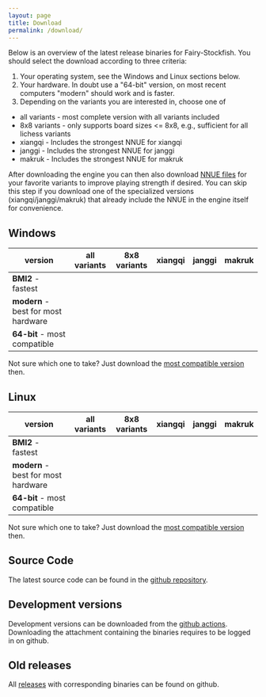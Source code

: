 ```yaml
---
layout: page
title: Download
permalink: /download/
---
```

Below is an overview of the latest release binaries for Fairy-Stockfish. You should select the download according to three criteria:
1. Your operating system, see the Windows and Linux sections below.
2. Your hardware. In doubt use a "64-bit" version, on most recent computers "modern" should work and is faster.
3. Depending on the variants you are interested in, choose one of
  * all variants - most complete version with all variants included
  * 8x8 variants - only supports board sizes <= 8x8, e.g., sufficient for all lichess variants
  * xiangqi - Includes the strongest NNUE for xiangqi
  * janggi - Includes the strongest NNUE for janggi
  * makruk - Includes the strongest NNUE for makruk

After downloading the engine you can then also download [NNUE files](/nnue/#current-best-nnue-networks) for your favorite variants to improve playing strength if desired. You can skip this step if you download one of the specialized versions (xiangqi/janggi/makruk) that already include the NNUE in the engine itself for convenience.

## Windows

|  version | all variants | 8x8 variants | xiangqi | janggi | makruk |
|---|---|---|---|---|---|
| **BMI2** - fastest | <a href="https://github.com/ianfab/Fairy-Stockfish/releases/latest/download/fairy-stockfish-largeboard_x86-64-bmi2.exe" target="_blank"><i class="fa fa-download"></i></a> | <a href="https://github.com/ianfab/Fairy-Stockfish/releases/latest/download/fairy-stockfish_x86-64-bmi2.exe" target="_blank"><i class="fa fa-download"></i></a> | <a href="https://github.com/ianfab/Fairy-Stockfish-NNUE/releases/download/xiangqi-6f64c55fcb28/fairy-stockfish_x86-64-bmi2.exe" target="_blank"><i class="fa fa-download"></i></a> | <a href="https://github.com/ianfab/Fairy-Stockfish-NNUE/releases/download/janggi-ffbf1d95cea2/fairy-stockfish_x86-64-bmi2.exe" target="_blank"><i class="fa fa-download"></i></a> | <a href="https://github.com/ianfab/Fairy-Stockfish-NNUE/releases/download/makruk-23def9767554/fairy-stockfish_x86-64-bmi2.exe" target="_blank"><i class="fa fa-download"></i></a> |
| **modern** - best for most hardware | <a href="https://github.com/ianfab/Fairy-Stockfish/releases/latest/download/fairy-stockfish-largeboard_x86-64-modern.exe" target="_blank"><i class="fa fa-download"></i></a> | <a href="https://github.com/ianfab/Fairy-Stockfish/releases/latest/download/fairy-stockfish_x86-64-modern.exe" target="_blank"><i class="fa fa-download"></i></a> | <a href="https://github.com/ianfab/Fairy-Stockfish-NNUE/releases/download/xiangqi-6f64c55fcb28/fairy-stockfish_x86-64-modern.exe" target="_blank"><i class="fa fa-download"></i></a> | <a href="https://github.com/ianfab/Fairy-Stockfish-NNUE/releases/download/janggi-ffbf1d95cea2/fairy-stockfish_x86-64-modern.exe" target="_blank"><i class="fa fa-download"></i></a> | <a href="https://github.com/ianfab/Fairy-Stockfish-NNUE/releases/download/makruk-23def9767554/fairy-stockfish_x86-64-modern.exe" target="_blank"><i class="fa fa-download"></i></a> |
| **64-bit** - most compatible | <a href="https://github.com/ianfab/Fairy-Stockfish/releases/latest/download/fairy-stockfish-largeboard_x86-64.exe" target="_blank"><i class="fa fa-download"></i></a> | <a href="https://github.com/ianfab/Fairy-Stockfish/releases/latest/download/fairy-stockfish_x86-64.exe" target="_blank"><i class="fa fa-download"></i></a> | <a href="https://github.com/ianfab/Fairy-Stockfish-NNUE/releases/download/xiangqi-6f64c55fcb28/fairy-stockfish_x86-64.exe" target="_blank"><i class="fa fa-download"></i></a> | <a href="https://github.com/ianfab/Fairy-Stockfish-NNUE/releases/download/janggi-ffbf1d95cea2/fairy-stockfish_x86-64.exe" target="_blank"><i class="fa fa-download"></i></a> | <a href="https://github.com/ianfab/Fairy-Stockfish-NNUE/releases/download/makruk-23def9767554/fairy-stockfish_x86-64.exe" target="_blank"><i class="fa fa-download"></i></a> |

Not sure which one to take? Just download the [most compatible version](https://github.com/ianfab/Fairy-Stockfish/releases/latest/download/fairy-stockfish-largeboard_x86-64.exe) then.


## Linux

|  version | all variants | 8x8 variants | xiangqi | janggi | makruk |
|---|---|---|---|---|---|
| **BMI2** - fastest | <a href="https://github.com/ianfab/Fairy-Stockfish/releases/latest/download/fairy-stockfish-largeboard_x86-64-bmi2" target="_blank"><i class="fa fa-download"></i></a> | <a href="https://github.com/ianfab/Fairy-Stockfish/releases/latest/download/fairy-stockfish_x86-64-bmi2" target="_blank"><i class="fa fa-download"></i></a> | <a href="https://github.com/ianfab/Fairy-Stockfish-NNUE/releases/download/xiangqi-6f64c55fcb28/fairy-stockfish_x86-64-bmi2" target="_blank"><i class="fa fa-download"></i></a> | <a href="https://github.com/ianfab/Fairy-Stockfish-NNUE/releases/download/janggi-ffbf1d95cea2/fairy-stockfish_x86-64-bmi2" target="_blank"><i class="fa fa-download"></i></a> | <a href="https://github.com/ianfab/Fairy-Stockfish-NNUE/releases/download/makruk-23def9767554/fairy-stockfish_x86-64-bmi2" target="_blank"><i class="fa fa-download"></i></a> |
| **modern** - best for most hardware | <a href="https://github.com/ianfab/Fairy-Stockfish/releases/latest/download/fairy-stockfish-largeboard_x86-64-modern" target="_blank"><i class="fa fa-download"></i></a> | <a href="https://github.com/ianfab/Fairy-Stockfish/releases/latest/download/fairy-stockfish_x86-64-modern" target="_blank"><i class="fa fa-download"></i></a> | <a href="https://github.com/ianfab/Fairy-Stockfish-NNUE/releases/download/xiangqi-6f64c55fcb28/fairy-stockfish_x86-64-modern" target="_blank"><i class="fa fa-download"></i></a> | <a href="https://github.com/ianfab/Fairy-Stockfish-NNUE/releases/download/janggi-ffbf1d95cea2/fairy-stockfish_x86-64-modern" target="_blank"><i class="fa fa-download"></i></a> | <a href="https://github.com/ianfab/Fairy-Stockfish-NNUE/releases/download/makruk-23def9767554/fairy-stockfish_x86-64-modern" target="_blank"><i class="fa fa-download"></i></a> |
| **64-bit** - most compatible | <a href="https://github.com/ianfab/Fairy-Stockfish/releases/latest/download/fairy-stockfish-largeboard_x86-64" target="_blank"><i class="fa fa-download"></i></a> | <a href="https://github.com/ianfab/Fairy-Stockfish/releases/latest/download/fairy-stockfish_x86-64" target="_blank"><i class="fa fa-download"></i></a> | <a href="https://github.com/ianfab/Fairy-Stockfish-NNUE/releases/download/xiangqi-6f64c55fcb28/fairy-stockfish_x86-64" target="_blank"><i class="fa fa-download"></i></a> | <a href="https://github.com/ianfab/Fairy-Stockfish-NNUE/releases/download/janggi-ffbf1d95cea2/fairy-stockfish_x86-64" target="_blank"><i class="fa fa-download"></i></a> | <a href="https://github.com/ianfab/Fairy-Stockfish-NNUE/releases/download/makruk-23def9767554/fairy-stockfish_x86-64" target="_blank"><i class="fa fa-download"></i></a> |

Not sure which one to take? Just download the [most compatible version](https://github.com/ianfab/Fairy-Stockfish/releases/latest/download/fairy-stockfish-largeboard_x86-64) then.

## Source Code
The latest source code can be found in the [github repository](https://github.com/ianfab/Fairy-Stockfish).

## Development versions
Development versions can be downloaded from the [github actions](https://github.com/ianfab/Fairy-Stockfish/actions/workflows/release.yml). Downloading the attachment containing the binaries requires to be logged in on github.

## Old releases
All [releases](https://github.com/ianfab/Fairy-Stockfish/releases) with corresponding binaries can be found on github.
